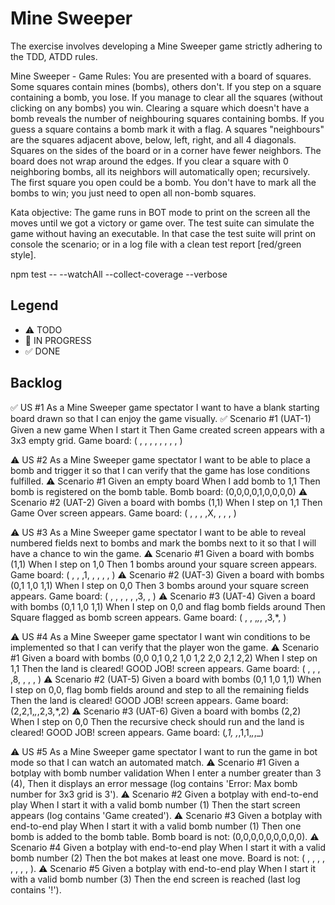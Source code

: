 # Mine Sweeper

The exercise involves developing a Mine Sweeper game strictly adhering to the TDD, ATDD rules.

Mine Sweeper - Game Rules:
You are presented with a board of squares. Some squares contain mines (bombs), others don't. If you step
on a square containing a bomb, you lose. If you manage to clear all the squares (without clicking on any
bombs) you win.
Clearing a square which doesn't have a bomb reveals the number of neighbouring squares containing bombs.
If you guess a square contains a bomb mark it with a flag.
A squares "neighbours" are the squares adjacent above, below, left, right, and all 4 diagonals. Squares on the
sides of the board or in a corner have fewer neighbors. The board does not wrap around the edges. If you
clear a square with 0 neighboring bombs, all its neighbors will automatically open; recursively.
The first square you open could be a bomb.
You don't have to mark all the bombs to win; you just need to open all non-bomb squares.

Kata objective:
The game runs in BOT mode to print on the screen all the moves until we got a victory or game over. The test
suite can simulate the game without having an executable. In that case the test suite will print on console
the scenario; or in a log file with a clean test report [red/green style].

npm test -- --watchAll --collect-coverage --verbose

## Legend

- ⚠ TODO
- 🚧 IN PROGRESS
- ✅ DONE

## Backlog

✅ US #1 As a Mine Sweeper game spectator I want to have a blank starting board drawn so that I can enjoy the game visually.
✅ Scenario #1 (UAT-1) Given a new game When I start it Then Game created screen appears with a 3x3 empty grid. Game board: ( , , , , , , , , )

⚠ US #2 As a Mine Sweeper game spectator I want to be able to place a bomb and trigger it so that I can verify that the game has lose conditions fulfilled.
⚠ Scenario #1 Given an empty board When I add bomb to 1,1 Then bomb is registered on the bomb table. Bomb board: (0,0,0,0,1,0,0,0,0)
⚠ Scenario #2 (UAT-2) Given a board with bombs (1,1) When I step on 1,1 Then Game Over screen appears. Game board: ( , , , ,X, , , , )

⚠ US #3 As a Mine Sweeper game spectator I want to be able to reveal numbered fields next to bombs and mark the bombs next to it so that I will have a chance to win the game.
⚠ Scenario #1 Given a board with bombs (1,1) When I step on 1,0 Then 1 bombs around your square screen appears. Game board: ( , , ,1, , , , , )
⚠ Scenario #2 (UAT-3) Given a board with bombs (0,1 1,0 1,1) When I step on 0,0 Then 3 bombs around your square screen appears. Game board: ( , , , , , ,3, , )
⚠ Scenario #3 (UAT-4) Given a board with bombs (0,1 1,0 1,1) When I step on 0,0 and flag bomb fields around Then Square flagged as bomb screen appears. Game board: ( , , ,_,_, ,3,\*, )

⚠ US #4 As a Mine Sweeper game spectator I want win conditions to be implemented so that I can verify that the player won the game.
⚠ Scenario #1 Given a board with bombs (0,0 0,1 0,2 1,0 1,2 2,0 2,1 2,2) When I step on 1,1 Then the land is cleared! GOOD JOB! screen appears. Game board: ( , , , ,8, , , , )
⚠ Scenario #2 (UAT-5) Given a board with bombs (0,1 1,0 1,1) When I step on 0,0, flag bomb fields around and step to all the remaining fields Then the land is cleared! GOOD JOB! screen appears. Game board: (2,2,1,_,_,2,3,\*,2)
⚠ Scenario #3 (UAT-6) Given a board with bombs (2,2) When I step on 0,0 Then the recursive check should run and the land is cleared! GOOD JOB! screen appears. Game board: (_,1, ,_,1,1,_,_,\_)

⚠ US #5 As a Mine Sweeper game spectator I want to run the game in bot mode so that I can watch an automated match.
⚠ Scenario #1 Given a botplay with bomb number validation When I enter a number greater than 3 (4), Then it displays an error message (log contains 'Error: Max bomb number for 3x3 grid is 3').
⚠ Scenario #2 Given a botplay with end-to-end play When I start it with a valid bomb number (1) Then the start screen appears (log contains 'Game created').
⚠ Scenario #3 Given a botplay with end-to-end play When I start it with a valid bomb number (1) Then one bomb is added to the bomb table. Bomb board is not: (0,0,0,0,0,0,0,0,0).
⚠ Scenario #4 Given a botplay with end-to-end play When I start it with a valid bomb number (2) Then the bot makes at least one move. Board is not: ( , , , , , , , , ).
⚠ Scenario #5 Given a botplay with end-to-end play When I start it with a valid bomb number (3) Then the end screen is reached (last log contains '!').
